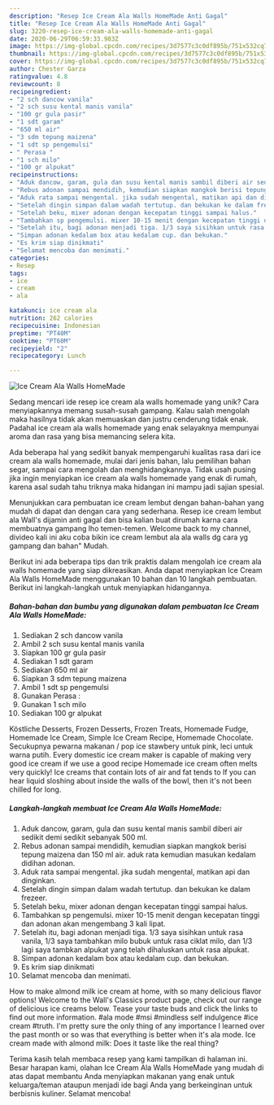 ```yaml
---
description: "Resep Ice Cream Ala Walls HomeMade Anti Gagal"
title: "Resep Ice Cream Ala Walls HomeMade Anti Gagal"
slug: 3220-resep-ice-cream-ala-walls-homemade-anti-gagal
date: 2020-06-29T06:59:33.983Z
image: https://img-global.cpcdn.com/recipes/3d7577c3c0df895b/751x532cq70/ice-cream-ala-walls-homemade-foto-resep-utama.jpg
thumbnail: https://img-global.cpcdn.com/recipes/3d7577c3c0df895b/751x532cq70/ice-cream-ala-walls-homemade-foto-resep-utama.jpg
cover: https://img-global.cpcdn.com/recipes/3d7577c3c0df895b/751x532cq70/ice-cream-ala-walls-homemade-foto-resep-utama.jpg
author: Chester Garza
ratingvalue: 4.8
reviewcount: 8
recipeingredient:
- "2 sch dancow vanila"
- "2 sch susu kental manis vanila"
- "100 gr gula pasir"
- "1 sdt garam"
- "650 ml air"
- "3 sdm tepung maizena"
- "1 sdt sp pengemulsi"
- " Perasa "
- "1 sch milo"
- "100 gr alpukat"
recipeinstructions:
- "Aduk dancow, garam, gula dan susu kental manis sambil diberi air sedikit demi sedikit sebanyak 500 ml."
- "Rebus adonan sampai mendidih, kemudian siapkan mangkok berisi tepung maizena dan 150 ml air. aduk rata kemudian masukan kedalam didihan adonan."
- "Aduk rata sampai mengental. jika sudah mengental, matikan api dan dinginkan."
- "Setelah dingin simpan dalam wadah tertutup. dan bekukan ke dalam frezeer."
- "Setelah beku, mixer adonan dengan kecepatan tinggi sampai halus."
- "Tambahkan sp pengemulsi. mixer 10-15 menit dengan kecepatan tinggi dan adonan akan mengembang 3 kali lipat."
- "Setelah itu, bagi adonan menjadi tiga. 1/3 saya sisihkan untuk rasa vanila, 1/3 saya tambahkan milo bubuk untuk rasa ciklat milo, dan 1/3 lagi saya tambkan alpukat yang telah dihaluskan untuk rasa alpukat."
- "Simpan adonan kedalam box atau kedalam cup. dan bekukan."
- "Es krim siap dinikmati"
- "Selamat mencoba dan menimati."
categories:
- Resep
tags:
- ice
- cream
- ala

katakunci: ice cream ala 
nutrition: 262 calories
recipecuisine: Indonesian
preptime: "PT40M"
cooktime: "PT60M"
recipeyield: "2"
recipecategory: Lunch

---
```



![Ice Cream Ala Walls HomeMade](https://img-global.cpcdn.com/recipes/3d7577c3c0df895b/751x532cq70/ice-cream-ala-walls-homemade-foto-resep-utama.jpg)

Sedang mencari ide resep ice cream ala walls homemade yang unik? Cara menyiapkannya memang susah-susah gampang. Kalau salah mengolah maka hasilnya tidak akan memuaskan dan justru cenderung tidak enak. Padahal ice cream ala walls homemade yang enak selayaknya mempunyai aroma dan rasa yang bisa memancing selera kita.

Ada beberapa hal yang sedikit banyak mempengaruhi kualitas rasa dari ice cream ala walls homemade, mulai dari jenis bahan, lalu pemilihan bahan segar, sampai cara mengolah dan menghidangkannya. Tidak usah pusing jika ingin menyiapkan ice cream ala walls homemade yang enak di rumah, karena asal sudah tahu triknya maka hidangan ini mampu jadi sajian spesial.

Menunjukkan cara pembuatan ice cream lembut dengan bahan-bahan yang mudah di dapat dan dengan cara yang sederhana. Resep ice cream lembut ala Wall&#39;s dijamin anti gagal dan bisa kalian buat dirumah karna cara membuatnya gampang lho temen-temen. Welcome back to my channel, divideo kali ini aku coba bikin ice cream lembut ala ala walls dg cara yg gampang dan bahan&#34; Mudah.


Berikut ini ada beberapa tips dan trik praktis dalam mengolah ice cream ala walls homemade yang siap dikreasikan. Anda dapat menyiapkan Ice Cream Ala Walls HomeMade menggunakan 10 bahan dan 10 langkah pembuatan. Berikut ini langkah-langkah untuk menyiapkan hidangannya.

<!--inarticleads1-->

##### Bahan-bahan dan bumbu yang digunakan dalam pembuatan Ice Cream Ala Walls HomeMade:

1. Sediakan 2 sch dancow vanila
1. Ambil 2 sch susu kental manis vanila
1. Siapkan 100 gr gula pasir
1. Sediakan 1 sdt garam
1. Sediakan 650 ml air
1. Siapkan 3 sdm tepung maizena
1. Ambil 1 sdt sp pengemulsi
1. Gunakan  Perasa :
1. Gunakan 1 sch milo
1. Sediakan 100 gr alpukat


Köstliche Desserts, Frozen Desserts, Frozen Treats, Homemade Fudge, Homemade Ice Cream, Simple Ice Cream Recipe, Homemade Chocolate. Secukupnya pewarna makanan / pop ice stawbery untuk pink, leci untuk warna putih. Every domestic ice cream maker is capable of making very good ice cream if we use a good recipe Homemade ice cream often melts very quickly! Ice creams that contain lots of air and fat tends to If you can hear liquid sloshing about inside the walls of the bowl, then it&#39;s not been chilled for long. 

<!--inarticleads2-->

##### Langkah-langkah membuat Ice Cream Ala Walls HomeMade:

1. Aduk dancow, garam, gula dan susu kental manis sambil diberi air sedikit demi sedikit sebanyak 500 ml.
1. Rebus adonan sampai mendidih, kemudian siapkan mangkok berisi tepung maizena dan 150 ml air. aduk rata kemudian masukan kedalam didihan adonan.
1. Aduk rata sampai mengental. jika sudah mengental, matikan api dan dinginkan.
1. Setelah dingin simpan dalam wadah tertutup. dan bekukan ke dalam frezeer.
1. Setelah beku, mixer adonan dengan kecepatan tinggi sampai halus.
1. Tambahkan sp pengemulsi. mixer 10-15 menit dengan kecepatan tinggi dan adonan akan mengembang 3 kali lipat.
1. Setelah itu, bagi adonan menjadi tiga. 1/3 saya sisihkan untuk rasa vanila, 1/3 saya tambahkan milo bubuk untuk rasa ciklat milo, dan 1/3 lagi saya tambkan alpukat yang telah dihaluskan untuk rasa alpukat.
1. Simpan adonan kedalam box atau kedalam cup. dan bekukan.
1. Es krim siap dinikmati
1. Selamat mencoba dan menimati.


How to make almond milk ice cream at home, with so many delicious flavor options! Welcome to the Wall&#39;s Classics product page, check out our range of delicious ice creams below. Tease your taste buds and click the links to find out more information. #ala mode #msi #mindless self indulgence #ice cream #truth. I&#39;m pretty sure the only thing of any importance I learned over the past month or so was that everything is better when it&#39;s ala mode. Ice cream made with almond milk: Does it taste like the real thing? 

Terima kasih telah membaca resep yang kami tampilkan di halaman ini. Besar harapan kami, olahan Ice Cream Ala Walls HomeMade yang mudah di atas dapat membantu Anda menyiapkan makanan yang enak untuk keluarga/teman ataupun menjadi ide bagi Anda yang berkeinginan untuk berbisnis kuliner. Selamat mencoba!
